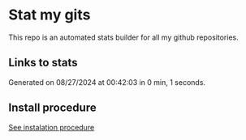 # Stat my gits

This repo is an automated stats builder for all my github repositories.

## Links to stats


Generated on 08/27/2024 at 00:42:03 in 0 min, 1 seconds.

## Install procedure

[See instalation procedure](./src/install.md)
